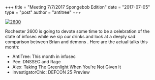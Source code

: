 +++
title =  "Meeting 7/7/2017 Spongebob Edition"
date = "2017-07-05"
type = "post"
author = "antitree"
+++

[![2600](/images/2600_spongebob.png)](images/2600_spongebob.png)

Rochester 2600 is going to devote some time to be a celebration of the
state of infosec while we sip our drinks and look at a deeply sad
comparison between Brian and demons . Here are the actual talks this
month:

* AntiTree: This month in infosec
* Pee: DNSSEC and Rage
* Alex: Taking The Greenlight When You're Not Given It
* InvestigatorChic: DEFCON 25 Preview

